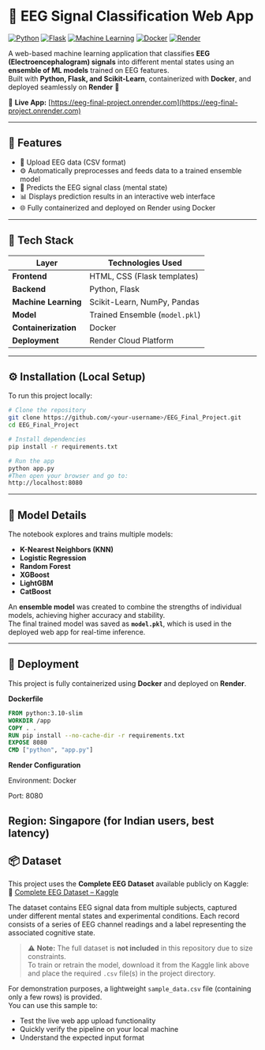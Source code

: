 # 🧠 EEG Signal Classification Web App  
[![Python](https://img.shields.io/badge/Python-3.10-blue.svg)](https://www.python.org/) 
[![Flask](https://img.shields.io/badge/Flask-Framework-black.svg)](https://flask.palletsprojects.com/) 
[![Machine Learning](https://img.shields.io/badge/Model-Ensemble-success.svg)]()
[![Docker](https://img.shields.io/badge/Docker-Containerization-blue.svg)](https://www.docker.com/)
[![Render](https://img.shields.io/badge/Deployed%20on-Render-green.svg)](https://render.com)


A web-based machine learning application that classifies **EEG (Electroencephalogram) signals** into different mental states using an **ensemble of ML models** trained on EEG features.  
Built with **Python, Flask, and Scikit-Learn**, containerized with **Docker**, and deployed seamlessly on **Render** 🚀  

🔗 **Live App:** [https://eeg-final-project.onrender.com](https://eeg-final-project.onrender.com)

---

## 🧩 Features
- 📂 Upload EEG data (CSV format)
- ⚙️ Automatically preprocesses and feeds data to a trained ensemble model
- 🧠 Predicts the EEG signal class (mental state)
- 📊 Displays prediction results in an interactive web interface
- 🌐 Fully containerized and deployed on Render using Docker

---

## 🧠 Tech Stack
| Layer | Technologies Used |
|-------|--------------------|
| **Frontend** | HTML, CSS (Flask templates) |
| **Backend** | Python, Flask |
| **Machine Learning** | Scikit-Learn, NumPy, Pandas |
| **Model** | Trained Ensemble (`model.pkl`) |
| **Containerization** | Docker |
| **Deployment** | Render Cloud Platform |

---

## ⚙️ Installation (Local Setup)

To run this project locally:

```bash
# Clone the repository
git clone https://github.com/<your-username>/EEG_Final_Project.git
cd EEG_Final_Project

# Install dependencies
pip install -r requirements.txt

# Run the app
python app.py
#Then open your browser and go to:
http://localhost:8080
```


---

## 🧪 Model Details
The notebook explores and trains multiple models:
- **K-Nearest Neighbors (KNN)**
- **Logistic Regression**
- **Random Forest**
- **XGBoost**
- **LightGBM**
- **CatBoost**

An **ensemble model** was created to combine the strengths of individual models, achieving higher accuracy and stability.  
The final trained model was saved as **`model.pkl`**, which is used in the deployed web app for real-time inference.

---

## 🚀 Deployment
This project is fully containerized using **Docker** and deployed on **Render**.

**Dockerfile**
```dockerfile
FROM python:3.10-slim
WORKDIR /app
COPY . .
RUN pip install --no-cache-dir -r requirements.txt
EXPOSE 8080
CMD ["python", "app.py"]
```
**Render Configuration**

Environment: Docker

Port: 8080

Region: Singapore (for Indian users, best latency)
---
## 📦 Dataset  

This project uses the **Complete EEG Dataset** available publicly on Kaggle:  
🔗 [Complete EEG Dataset – Kaggle](https://www.kaggle.com/datasets/amananandrai/complete-eeg-dataset)  

The dataset contains EEG signal data from multiple subjects, captured under different mental states and experimental conditions. Each record consists of a series of EEG channel readings and a label representing the associated cognitive state.  

> ⚠️ **Note:** The full dataset is **not included** in this repository due to size constraints.  
> To train or retrain the model, download it from the Kaggle link above and place the required `.csv` file(s) in the project directory.  

For demonstration purposes, a lightweight `sample_data.csv` file (containing only a few rows) is provided.  
You can use this sample to:  
- Test the live web app upload functionality  
- Quickly verify the pipeline on your local machine  
- Understand the expected input format  

